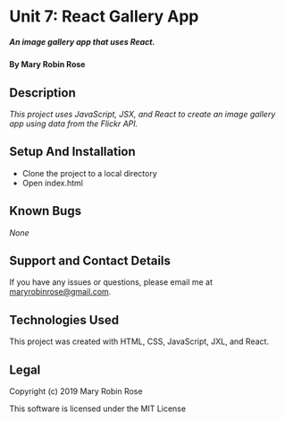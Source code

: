 # Unit 7: React Gallery App

##### _An image gallery app that uses React._

#### By **Mary Robin Rose**

## Description

_This project uses JavaScript, JSX, and React to create an image gallery app  using data from the Flickr API._

## Setup And Installation

* Clone the project to a local directory
* Open index.html

## Known Bugs

_None_

## Support and Contact Details

If you have any issues or questions, please email me at maryrobinrose@gmail.com.

## Technologies Used

This project was created with HTML, CSS, JavaScript, JXL, and React.

## Legal

Copyright (c) 2019 Mary Robin Rose

This software is licensed under the MIT License
